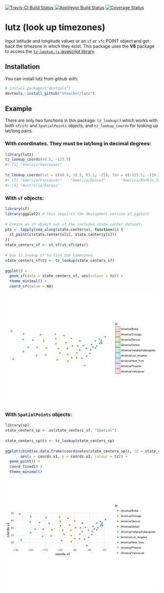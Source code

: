 
<!-- README.md is generated from README.Rmd. Please edit that file -->
[![Travis-CI Build Status](https://travis-ci.org/ateucher/lutz.svg?branch=master)](https://travis-ci.org/ateucher/lutz) [![AppVeyor Build Status](https://ci.appveyor.com/api/projects/status/github/ateucher/lutz?branch=master&svg=true)](https://ci.appveyor.com/project/ateucher/lutz) [![Coverage Status](https://img.shields.io/codecov/c/github/ateucher/lutz/master.svg)](https://codecov.io/github/ateucher/lutz?branch=master)

lutz (look up timezones)
========================

Input latitude and longitude values or an `sf` or `sfc` POINT object and get back the timezone in which they exist. This package uses the **V8** package to access the [`tz-lookup.js` javascript library](https://github.com/darkskyapp/tz-lookup/).

Installation
------------

You can install lutz from github with:

``` r
# install.packages("devtools")
devtools::install_github("ateucher/lutz")
```

Example
-------

There are only two functions in this package: `tz_lookup()` which works with both `sf/sfc` and `SpatialPoints` objects, and `tz_lookup_coords` for looking up lat/long pairs.

### With coordinates. They must be lat/long in decimal degrees:

``` r
library(lutz)
tz_lookup_coords(49.5, -123.5)
#> [1] "America/Vancouver"

tz_lookup_coords(lat = c(48.9, 38.5, 63.1, -25), lon = c(-123.5, -110.2, -95.0, 130))
#> [1] "America/Vancouver"    "America/Denver"       "America/Rankin_Inlet"
#> [4] "Australia/Darwin"
```

### With `sf` objects:

``` r
library(sf)
library(ggplot2) # this requires the devlopment version of ggplot2

# Create an sf object out of the included state.center dataset:
pts <- lapply(seq_along(state.center$x), function(i) {
  st_point(c(state.center$x[i], state.center$y[i]))
})
state_centers_sf <- st_sf(st_sfc(pts))

# Use tz_lookup_sf to find the timezones
state_centers_sf$tz <- tz_lookup(state_centers_sf)

ggplot() + 
  geom_sf(data = state_centers_sf, aes(colour = tz)) + 
  theme_minimal() + 
  coord_sf(datum = NA)
```

![](tools/readme/unnamed-chunk-3-1.png)

### With `SpatialPoints` objects:

``` r
library(sp)
state_centers_sp <- as(state_centers_sf, "Spatial")

state_centers_sp$tz <- tz_lookup(state_centers_sp)

ggplot(cbind(as.data.frame(coordinates(state_centers_sp)), tz = state_centers_sp$tz), 
       aes(x = coords.x1, y = coords.x2, colour = tz)) + 
  geom_point() + 
  coord_fixed() + 
  theme_minimal()
```

![](tools/readme/unnamed-chunk-4-1.png)
